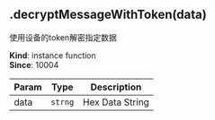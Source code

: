 <a name="module_miot/Bluetooth--module.exports.IBluetoothLock+decryptMessageWithToken"></a>

## .decryptMessageWithToken(data)
使用设备的token解密指定数据

**Kind**: instance function  
**Since**: 10004  

| Param | Type | Description |
| --- | --- | --- |
| data | <code>strng</code> | Hex Data String |


